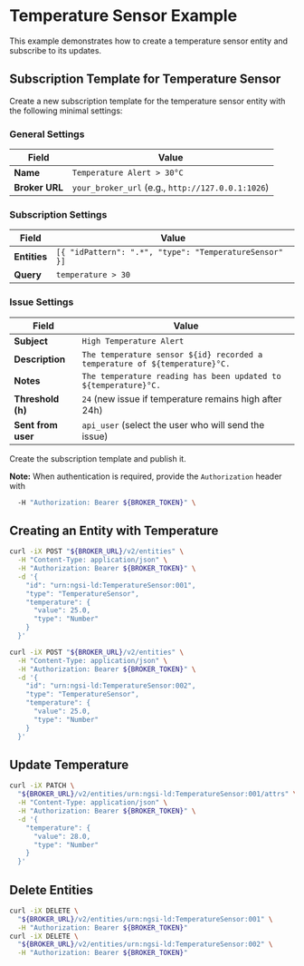 # Temperature Sensor Example

This example demonstrates how to create a temperature sensor entity and
subscribe to its updates.

## Subscription Template for Temperature Sensor

Create a new subscription template for the temperature sensor entity with the
following minimal settings:

### General Settings

| Field             | Value                                                     |
|-------------------|-----------------------------------------------------------|
| **Name**    | `Temperature Alert > 30°C`                                      |
| **Broker URL** | `your_broker_url` (e.g., `http://127.0.0.1:1026`)            |

### Subscription Settings

| Field             | Value                                                     |
|-------------------|-----------------------------------------------------------|
| **Entities** | `[{ "idPattern": ".*", "type": "TemperatureSensor" }]`         |
| **Query**   | `temperature > 30`                                              |

### Issue Settings

| Field             | Value                                                     |
|-------------------|-----------------------------------------------------------|
| **Subject**       | `High Temperature Alert`                                  |
| **Description**   | `The temperature sensor ${id} recorded a temperature of ${temperature}°C.`|
| **Notes**         | `The temperature reading has been updated to ${temperature}°C.`|
| **Threshold (h)** | `24` (new issue if temperature remains high after 24h)    |
| **Sent from user**| `api_user` (select the user who will send the issue)      |

Create the subscription template and publish it.

**Note:** When authentication is required, provide the `Authorization` header with

```bash
  -H "Authorization: Bearer ${BROKER_TOKEN}" \
```

## Creating an Entity with Temperature

```bash
curl -iX POST "${BROKER_URL}/v2/entities" \
  -H "Content-Type: application/json" \
  -H "Authorization: Bearer ${BROKER_TOKEN}" \
  -d '{
    "id": "urn:ngsi-ld:TemperatureSensor:001",
    "type": "TemperatureSensor",
    "temperature": {
      "value": 25.0,
      "type": "Number"
    }
  }'

curl -iX POST "${BROKER_URL}/v2/entities" \
  -H "Content-Type: application/json" \
  -H "Authorization: Bearer ${BROKER_TOKEN}" \
  -d '{
    "id": "urn:ngsi-ld:TemperatureSensor:002",
    "type": "TemperatureSensor",
    "temperature": {
      "value": 25.0,
      "type": "Number"
    }
  }'
```

## Update Temperature

```bash
curl -iX PATCH \
  "${BROKER_URL}/v2/entities/urn:ngsi-ld:TemperatureSensor:001/attrs" \
  -H "Content-Type: application/json" \
  -H "Authorization: Bearer ${BROKER_TOKEN}" \
  -d '{
    "temperature": {
      "value": 28.0,
      "type": "Number"
    }
  }'
```

## Delete Entities

```bash
curl -iX DELETE \
  "${BROKER_URL}/v2/entities/urn:ngsi-ld:TemperatureSensor:001" \
  -H "Authorization: Bearer ${BROKER_TOKEN}"
curl -iX DELETE \
  "${BROKER_URL}/v2/entities/urn:ngsi-ld:TemperatureSensor:002" \
  -H "Authorization: Bearer ${BROKER_TOKEN}"
```
